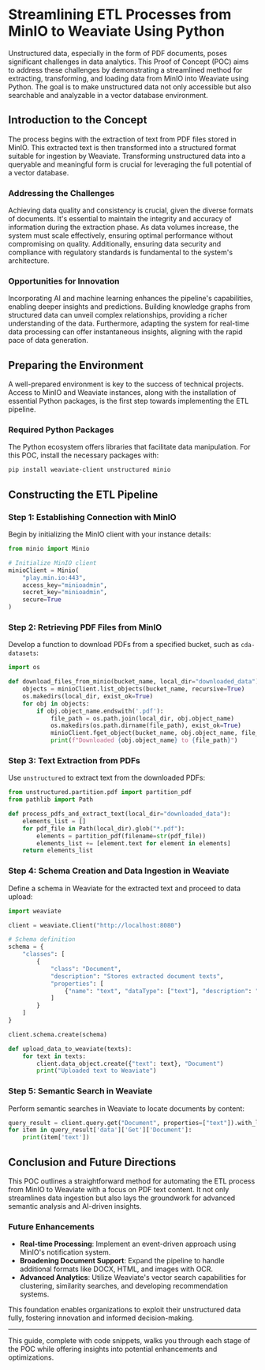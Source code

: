 # Streamlining ETL Processes from MinIO to Weaviate Using Python

Unstructured data, especially in the form of PDF documents, poses significant challenges in data analytics. This Proof of Concept (POC) aims to address these challenges by demonstrating a streamlined method for extracting, transforming, and loading data from MinIO into Weaviate using Python. The goal is to make unstructured data not only accessible but also searchable and analyzable in a vector database environment.

## Introduction to the Concept

The process begins with the extraction of text from PDF files stored in MinIO. This extracted text is then transformed into a structured format suitable for ingestion by Weaviate. Transforming unstructured data into a queryable and meaningful form is crucial for leveraging the full potential of a vector database.

### Addressing the Challenges

Achieving data quality and consistency is crucial, given the diverse formats of documents. It's essential to maintain the integrity and accuracy of information during the extraction phase. As data volumes increase, the system must scale effectively, ensuring optimal performance without compromising on quality. Additionally, ensuring data security and compliance with regulatory standards is fundamental to the system's architecture.

### Opportunities for Innovation

Incorporating AI and machine learning enhances the pipeline's capabilities, enabling deeper insights and predictions. Building knowledge graphs from structured data can unveil complex relationships, providing a richer understanding of the data. Furthermore, adapting the system for real-time data processing can offer instantaneous insights, aligning with the rapid pace of data generation.

## Preparing the Environment

A well-prepared environment is key to the success of technical projects. Access to MinIO and Weaviate instances, along with the installation of essential Python packages, is the first step towards implementing the ETL pipeline.

### Required Python Packages

The Python ecosystem offers libraries that facilitate data manipulation. For this POC, install the necessary packages with:

```bash
pip install weaviate-client unstructured minio
```

## Constructing the ETL Pipeline

### Step 1: Establishing Connection with MinIO

Begin by initializing the MinIO client with your instance details:

```python
from minio import Minio

# Initialize MinIO client
minioClient = Minio(
    "play.min.io:443",
    access_key="minioadmin",
    secret_key="minioadmin",
    secure=True
)
```

### Step 2: Retrieving PDF Files from MinIO

Develop a function to download PDFs from a specified bucket, such as `cda-datasets`:

```python
import os

def download_files_from_minio(bucket_name, local_dir="downloaded_data"):
    objects = minioClient.list_objects(bucket_name, recursive=True)
    os.makedirs(local_dir, exist_ok=True)
    for obj in objects:
        if obj.object_name.endswith('.pdf'):
            file_path = os.path.join(local_dir, obj.object_name)
            os.makedirs(os.path.dirname(file_path), exist_ok=True)
            minioClient.fget_object(bucket_name, obj.object_name, file_path)
            print(f"Downloaded {obj.object_name} to {file_path}")
```

### Step 3: Text Extraction from PDFs

Use `unstructured` to extract text from the downloaded PDFs:

```python
from unstructured.partition.pdf import partition_pdf
from pathlib import Path

def process_pdfs_and_extract_text(local_dir="downloaded_data"):
    elements_list = []
    for pdf_file in Path(local_dir).glob("*.pdf"):
        elements = partition_pdf(filename=str(pdf_file))
        elements_list += [element.text for element in elements]
    return elements_list
```

### Step 4: Schema Creation and Data Ingestion in Weaviate

Define a schema in Weaviate for the extracted text and proceed to data upload:

```python
import weaviate

client = weaviate.Client("http://localhost:8080")

# Schema definition
schema = {
    "classes": [
        {
            "class": "Document",
            "description": "Stores extracted document texts",
            "properties": [
                {"name": "text", "dataType": ["text"], "description": "Document text"}
            ]
        }
    ]
}

client.schema.create(schema)

def upload_data_to_weaviate(texts):
    for text in texts:
        client.data_object.create({"text": text}, "Document")
        print("Uploaded text to Weaviate")
```

### Step 5: Semantic Search in Weaviate

Perform semantic searches in Weaviate to locate documents by content:

```python
query_result = client.query.get("Document", properties=["text"]).with_limit(10).do()
for item in query_result['data']['Get']['Document']:
    print(item['text'])
```

## Conclusion and Future Directions

This POC outlines a straightforward method for automating the ETL process from MinIO to Weaviate with a focus on PDF text content. It not only streamlines data ingestion but also lays the groundwork for advanced semantic analysis and AI-driven insights.

### Future Enhancements

- **Real-time Processing**: Implement an event-driven approach using MinIO's notification system.
- **Broadening Document Support**: Expand the pipeline to handle additional formats like DOCX, HTML, and images with OCR.
- **Advanced Analytics**: Utilize Weaviate's vector search capabilities for clustering, similarity searches, and developing recommendation systems.

This foundation enables organizations to exploit their unstructured data fully, fostering innovation and informed decision-making.

---

This guide, complete with code snippets, walks you through each stage of the POC while offering insights into potential enhancements and optimizations.